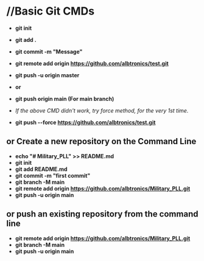 # //Basic Git CMDs

- **git init**
- **git add .**
- **git commit -m "Message"**
- **git remote add origin https://github.com/albtronics/test.git**
- **git push -u origin master**
- **or**
- **git push origin main  (For main branch)**



- _If the above CMD didn't work, try force method, for the very 1st time._
- **git push --force https://github.com/albtronics/test.git**

## or Create a new repository on the Command Line

- **echo "# Military_PLL" >> README.md**
- **git init**
- **git add README.md**
- **git commit -m "first commit"**
- **git branch -M main**
- **git remote add origin https://github.com/albtronics/Military_PLL.git**
- **git push -u origin main**

## or push an existing repository from the command line

- **git remote add origin https://github.com/albtronics/Military_PLL.git**
- **git branch -M main**
- **git push -u origin main**



